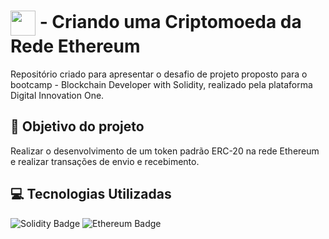 # <img align="center" width="40px" src="https://hermes.digitalinnovation.one/assets/diome/logo-minimized.png"></a> - Criando uma Criptomoeda da Rede Ethereum
Repositório criado para apresentar o desafio de projeto proposto para o bootcamp - Blockchain Developer with Solidity, realizado pela plataforma Digital Innovation One.

## :dart: Objetivo do projeto
Realizar o desenvolvimento de um token padrão ERC-20 na rede Ethereum e realizar transações de envio e recebimento.

## :computer: Tecnologias Utilizadas
![Solidity Badge](https://img.shields.io/badge/Solidity-363636?logo=solidity&logoColor=fff&style=for-the-badge) ![Ethereum Badge](https://img.shields.io/badge/Ethereum-3C3C3D?logo=ethereum&logoColor=fff&style=for-the-badge) 



